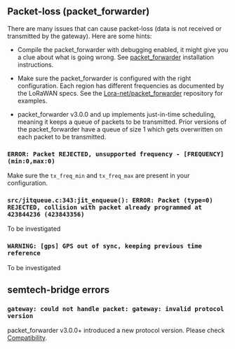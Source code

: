 ## Packet-loss (packet_forwarder)

There are many issues that can cause packet-loss (data is not received or
transmitted by the gateway). Here are some hints:

* Compile the packet_forwarder with debugging enabled, it might give you a clue
  about what is going wrong. See [packet_forwarder](packet-forwarder.md)
  installation instructions.

* Make sure the packet_forwarder is configured with the right configuration.
  Each region has different frequencies as documented by the LoRaWAN specs. See
  the [Lora-net/packet_forwarder](https://github.com/Lora-net/packet_forwarder/tree/master/lora_pkt_fwd/cfg)
  repository for examples.

* packet_forwarder v3.0.0 and up implements just-in-time scheduling, meaning
  it keeps a queue of packets to be transmitted. Prior versions of the
  packet_forwarder have a queue of size 1 which gets overwritten on each
  packet to be transmitted.

### `ERROR: Packet REJECTED, unsupported frequency - [FREQUENCY] (min:0,max:0)`

Make sure the `tx_freq_min` and `tx_freq_max` are present in your
configuration.

### `src/jitqueue.c:343:jit_enqueue(): ERROR: Packet (type=0) REJECTED, collision with packet already programmed at 423844236 (423843356)`

To be investigated

### `WARNING: [gps] GPS out of sync, keeping previous time reference`

To be investigated

## semtech-bridge errors

### `gateway: could not handle packet: gateway: invalid protocol version`

packet_forwarder v3.0.0+ introduced a new protocol version. Please check
[Compatibility](index.md#compatibility).